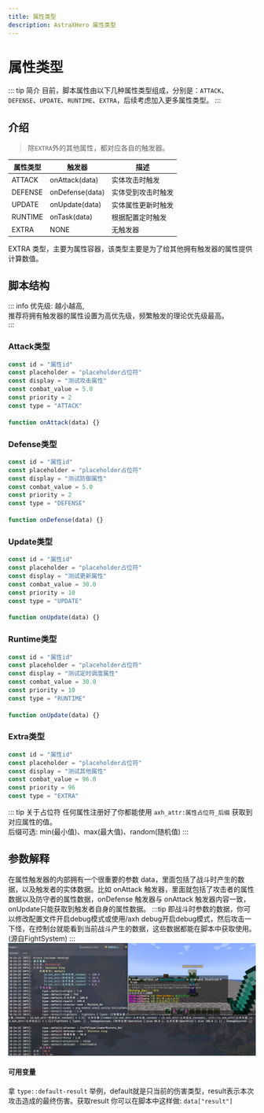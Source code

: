 ```yaml
---
title: 属性类型
description: AstraXHero 属性类型
---
```

# 属性类型
::: tip 简介
目前，脚本属性由以下几种属性类型组成，分别是：`ATTACK`、`DEFENSE`、`UPDATE`、`RUNTIME`、`EXTRA`，后续考虑加入更多属性类型。
:::
## 介绍
> 除`EXTRA`外的其他属性，都对应各自的触发器。

| 属性类型    | 触发器 | 描述 |
| ------- | -------------- | ----------         |
| ATTACK  | onAttack(data)  | 实体攻击时触发       |
| DEFENSE | onDefense(data) | 实体受到攻击时触发   |
| UPDATE  | onUpdate(data)  | 实体属性更新时触发   |
| RUNTIME | onTask(data)    | 根据配置定时触发     |
| EXTRA   | NONE            | 无触发器           |

EXTRA 类型，主要为属性容器，该类型主要是为了给其他拥有触发器的属性提供计算数值。

## 脚本结构
::: info
优先级: 越小越高,  
推荐将拥有触发器的属性设置为高优先级，频繁触发的理论优先级最高。  
:::
### Attack类型
```js
const id = "属性id"
const placeholder = "placeholder占位符"
const display = "测试攻击属性"
const combat_value = 5.0
const priority = 2
const type = "ATTACK"
  
function onAttack(data) {}
```
### Defense类型
```js
const id = "属性id"
const placeholder = "placeholder占位符"
const display = "测试防御属性"  
const combat_value = 5.0  
const priority = 2  
const type = "DEFENSE"  

function onDefense(data) {}
```
### Update类型
```js
const id = "属性id"
const placeholder = "placeholder占位符"
const display = "测试更新属性"  
const combat_value = 30.0  
const priority = 10  
const type = "UPDATE"  

function onUpdate(data) {}
```
### Runtime类型
```js
const id = "属性id"
const placeholder = "placeholder占位符"
const display = "测试定时调度属性"  
const combat_value = 30.0  
const priority = 10  
const type = "RUNTIME"  

function onUpdate(data) {}
```
### Extra类型
```js
const id = "属性id"
const placeholder = "placeholder占位符"
const display = "测试其他属性"  
const combat_value = 96.0  
const priority = 96  
const type = "EXTRA"
```
::: tip 关于占位符
任何属性注册好了你都能使用 `axh_attr:属性占位符_后缀` 获取到对应属性的值。  
后缀可选: min(最小值)、max(最大值)、random(随机值)
:::
## 参数解释
在属性触发器的内部拥有一个很重要的参数 data，里面包括了战斗时产生的数据，以及触发者的实体数据。比如 onAttack 触发器，里面就包括了攻击者的属性数据以及防守者的属性数据，onDefense 触发器与 onAttack 触发器内容一致，onUpdate只能获取到触发者自身的属性数据。
:::tip
即战斗时参数的数据，你可以修改配置文件开启debug模式或使用/axh debug开启debug模式，然后攻击一下怪，在控制台就能看到当前战斗产生的数据，这些数据都能在脚本中获取使用。(源自FightSystem)
:::
![fightData](../../../public/images/doc/fightData.png)
#### 可用变量
拿 `type::default-result` 举例，default就是只当前的伤害类型，result表示本次攻击造成的最终伤害。获取result 你可以在脚本中这样做: `data["result"]`